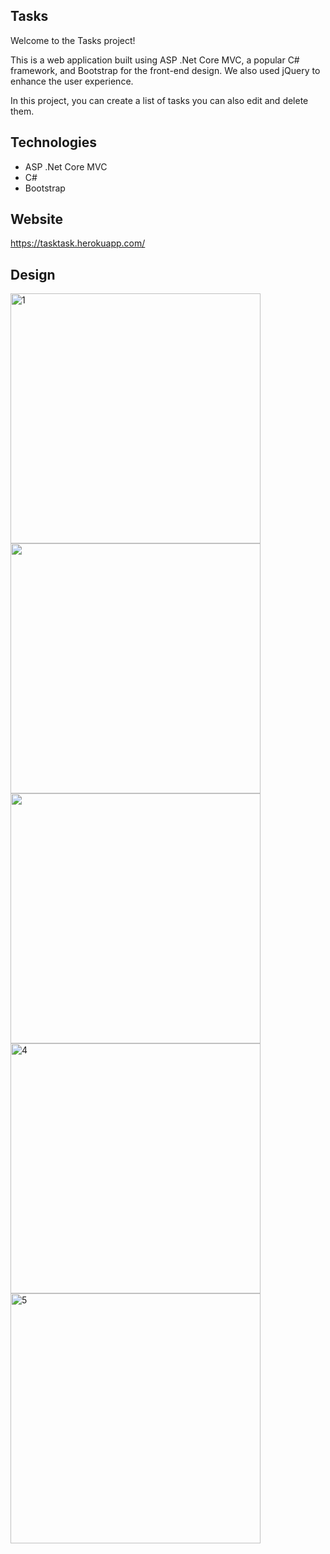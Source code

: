## Tasks

Welcome to the Tasks project!

This is a web application built using ASP .Net Core MVC, a popular C# framework, and Bootstrap for the front-end design. We also used jQuery to enhance the user experience.

In this project, you can create a list of tasks you can also edit and delete them. 

## Technologies

* ASP .Net Core MVC
* C#
* Bootstrap

## Website

https://tasktask.herokuapp.com/

## Design 
<img style="width:400px;" alt="1" src="https://user-images.githubusercontent.com/100933608/211199085-d6dd5c3d-9e00-42bb-b449-bc09335d5f25.png">
<img style="width:400px;" src="https://user-images.githubusercontent.com/100933608/211199093-e30d259d-6de4-4b3b-9f36-81c1c83c1db5.png">
<img style="width:400px;"src="https://user-images.githubusercontent.com/100933608/211199097-389d86f6-c281-4261-bf0b-579919e576ca.png">
<img style="width:400px;" alt="4" src="https://user-images.githubusercontent.com/100933608/211199105-08b3451c-bed0-42d9-b0fb-412d3057e117.png">
<img style="width:400px;" alt="5" src="https://user-images.githubusercontent.com/100933608/211199111-0de0ca4c-8116-4cca-b8e6-40d411f40f28.png">

